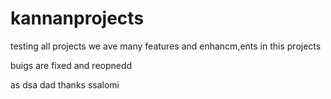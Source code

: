 # kannanprojects
testing all projects 
we ave many features and enhancm,ents in this projects

buigs are fixed and reopnedd

as
dsa
dad
thanks
ssalomi
